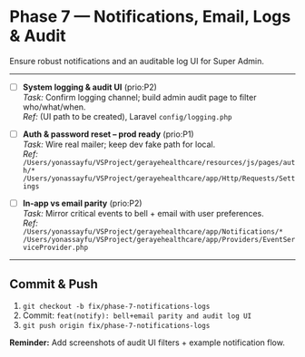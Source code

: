 # Phase 7 — Notifications, Email, Logs & Audit

Ensure robust notifications and an auditable log UI for Super Admin.

---

- [ ] **System logging & audit UI** (prio:P2)  
  *Task:* Confirm logging channel; build admin audit page to filter who/what/when.  
  *Ref:* (UI path to be created), Laravel `config/logging.php`

- [ ] **Auth & password reset – prod ready** (prio:P1)  
  *Task:* Wire real mailer; keep dev fake path for local.  
  *Ref:*  
    `/Users/yonassayfu/VSProject/gerayehealthcare/resources/js/pages/auth/*`  
    `/Users/yonassayfu/VSProject/gerayehealthcare/app/Http/Requests/Settings`  

- [ ] **In-app vs email parity** (prio:P2)  
  *Task:* Mirror critical events to bell + email with user preferences.  
  *Ref:*  
    `/Users/yonassayfu/VSProject/gerayehealthcare/app/Notifications/*`  
    `/Users/yonassayfu/VSProject/gerayehealthcare/app/Providers/EventServiceProvider.php`

---

## Commit & Push
1. `git checkout -b fix/phase-7-notifications-logs`  
2. Commit: `feat(notify): bell+email parity and audit log UI`  
3. `git push origin fix/phase-7-notifications-logs`

**Reminder:** Add screenshots of audit UI filters + example notification flow.

